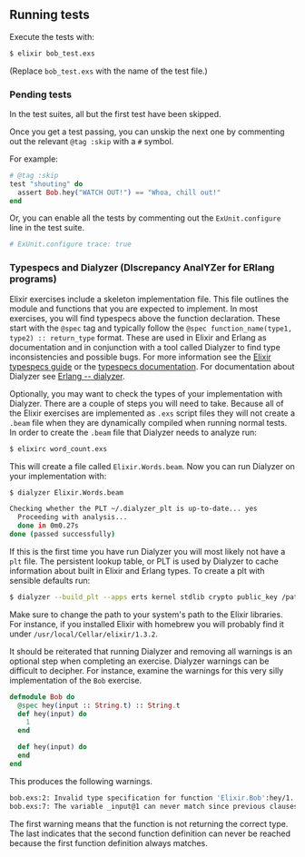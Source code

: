 ## Running tests

Execute the tests with:

```bash
$ elixir bob_test.exs
```

(Replace `bob_test.exs` with the name of the test file.)


### Pending tests

In the test suites, all but the first test have been skipped.

Once you get a test passing, you can unskip the next one by
commenting out the relevant `@tag :skip` with a `#` symbol.

For example:

```elixir
# @tag :skip
test "shouting" do
  assert Bob.hey("WATCH OUT!") == "Whoa, chill out!"
end
```

Or, you can enable all the tests by commenting out the
`ExUnit.configure` line in the test suite.

```elixir
# ExUnit.configure trace: true
```

### Typespecs and Dialyzer (DIscrepancy AnalYZer for ERlang programs)

Elixir exercises include a skeleton implementation file. This
file outlines the module and functions that you are expected
to implement. In most exercises, you will find typespecs
above the function declaration. These start with the `@spec` tag and
typically follow the `@spec function_name(type1, type2) :: return_type`
format. These are used in Elixir and Erlang as documentation and
in conjunction with a tool called Dialyzer to find type inconsistencies
and possible bugs. For more information see the
[Elixir typespecs guide](http://elixir-lang.org/getting-started/typespecs-and-behaviours.html)
or the [typespecs documentation](http://elixir-lang.org/docs/stable/elixir/typespecs.html). For
documentation about Dialyzer see [Erlang -- dialyzer](http://erlang.org/doc/man/dialyzer.html).

Optionally, you may want to check
the types of your implementation with Dialyzer. There are a couple
of steps you will need to take. Because all of the Elixir exercises
are implemented as `.exs` script files they will not create a
`.beam` file when they are dynamically compiled when running
normal tests. In order to create the `.beam` file that Dialyzer
needs to analyze run:

```bash
$ elixirc word_count.exs
```

This will create a file called `Elixir.Words.beam`. Now you can run
Dialyzer on your implementation with:

```bash
$ dialyzer Elixir.Words.beam

Checking whether the PLT ~/.dialyzer_plt is up-to-date... yes
  Proceeding with analysis...
  done in 0m0.27s
done (passed successfully)
```

If this is the first time you have run Dialyzer you
will most likely not have a `plt` file. The persistent lookup table,
or PLT is used by Dialyzer to cache information about built in Elixir
and Erlang types. To create a plt with sensible defaults run:


```bash
$ dialyzer --build_plt --apps erts kernel stdlib crypto public_key /path/to/elixir
```

Make sure to change the path to your system's path to the Elixir libraries. For
instance, if you installed Elixir with homebrew you will probably find it under
`/usr/local/Cellar/elixir/1.3.2`.

It should be reiterated that running Dialyzer and removing all warnings
is an optional step when completing an exercise. Dialyzer warnings can
be difficult to decipher. For instance, examine the warnings for this very silly
implementation of the `Bob` exercise.

```elixir
defmodule Bob do
  @spec hey(input :: String.t) :: String.t
  def hey(input) do
    1
  end

  def hey(input) do
  end
end
```

This produces the following warnings.

```bash
bob.exs:2: Invalid type specification for function 'Elixir.Bob':hey/1. The success typing is (_) -> 1
bob.exs:7: The variable _input@1 can never match since previous clauses completely covered the type any()
```

The first warning means that the function is not returning
the correct type. The last indicates that the second function
definition can never be reached because the first function
definition always matches.

